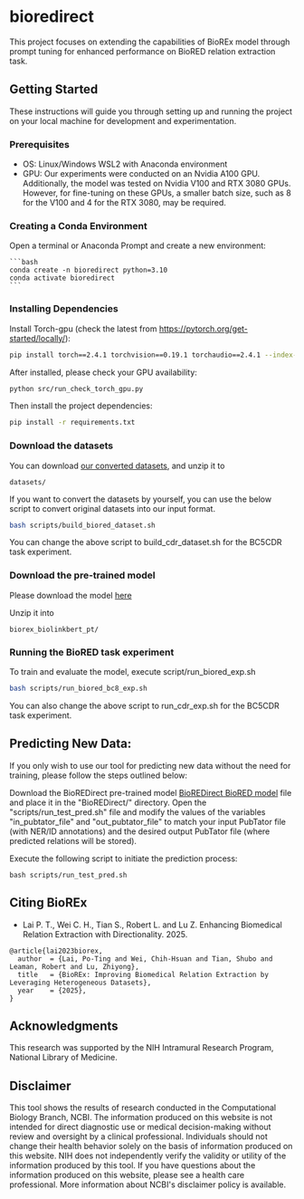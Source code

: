 # bioredirect

This project focuses on extending the capabilities of BioREx model through prompt tuning for enhanced performance on BioRED relation extraction task.

## Getting Started

These instructions will guide you through setting up and running the project on your local machine for development and experimentation.

### Prerequisites

- OS: Linux/Windows WSL2 with Anaconda environment
- GPU: Our experiments were conducted on an Nvidia A100 GPU. Additionally, the model was tested on Nvidia V100 and RTX 3080 GPUs. However, for fine-tuning on these GPUs, a smaller batch size, such as 8 for the V100 and 4 for the RTX 3080, may be required.

### Creating a Conda Environment

Open a terminal or Anaconda Prompt and create a new environment:

    ```bash
    conda create -n bioredirect python=3.10
    conda activate bioredirect
    ```

### Installing Dependencies

Install Torch-gpu (check the latest from https://pytorch.org/get-started/locally/):

```bash
pip install torch==2.4.1 torchvision==0.19.1 torchaudio==2.4.1 --index-url https://download.pytorch.org/whl/cu118
```

After installed, please check your GPU availability:

```bash
python src/run_check_torch_gpu.py
```

Then install the project dependencies:

```bash
pip install -r requirements.txt
```

### Download the datasets

You can download [our converted datasets](https://ftp.ncbi.nlm.nih.gov/pub/lu/BioREDirect/datasets.zip), and unzip it to 

```
datasets/
```

If you want to convert the datasets by yourself, you can use the below script to convert original datasets into our input format.

```bash
bash scripts/build_biored_dataset.sh
```

You can change the above script to build_cdr_dataset.sh for the BC5CDR task experiment.

### Download the pre-trained model

Please download the model [here](https://ftp.ncbi.nlm.nih.gov/pub/lu/BioREx/biorex_biolinkbert_pt.zip)

Unzip it into 

```
biorex_biolinkbert_pt/
```

### Running the BioRED task experiment

To train and evaluate the model, execute script/run_biored_exp.sh

```bash
bash scripts/run_biored_bc8_exp.sh
```

You can also change the above script to run_cdr_exp.sh for the BC5CDR task experiment.

## Predicting New Data:

If you only wish to use our tool for predicting new data without the need for training, please follow the steps outlined below:

Download the BioREDirect pre-trained model [BioREDirect BioRED model](https://ftp.ncbi.nlm.nih.gov/pub/lu/BioREDirect/bioredirect_biored_pt.zip) file and place it in the "BioREDirect/" directory.
Open the "scripts/run_test_pred.sh" file and modify the values of the variables "in_pubtator_file" and "out_pubtator_file" to match your input PubTator file (with NER/ID annotations) and the desired output PubTator file (where predicted relations will be stored).

Execute the following script to initiate the prediction process:

```
bash scripts/run_test_pred.sh
```

## Citing BioREx

* Lai P. T., Wei C. H., Tian S., Robert L. and Lu Z. Enhancing Biomedical Relation Extraction with Directionality. 2025.
```
@article{lai2023biorex,
  author  = {Lai, Po-Ting and Wei, Chih-Hsuan and Tian, Shubo and Leaman, Robert and Lu, Zhiyong},
  title   = {BioREx: Improving Biomedical Relation Extraction by Leveraging Heterogeneous Datasets},
  year    = {2025},
}
```

## Acknowledgments

This research was supported by the NIH Intramural Research Program, National Library of Medicine.

## Disclaimer
This tool shows the results of research conducted in the Computational Biology Branch, NCBI. The information produced on this website is not intended for direct diagnostic use or medical decision-making without review and oversight by a clinical professional. Individuals should not change their health behavior solely on the basis of information produced on this website. NIH does not independently verify the validity or utility of the information produced by this tool. If you have questions about the information produced on this website, please see a health care professional. More information about NCBI's disclaimer policy is available.
